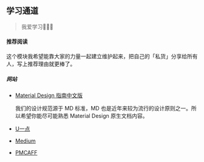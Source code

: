 ## 学习通道

> 我爱学习🙂🙂🙂

#### 推荐阅读

这个模块我希望能靠大家的力量一起建立维护起来，把自己的「私货」分享给所有人，写上推荐理由就更棒了。

##### 网站

- [Material Design 指南中文版](http://www.mdui.org/design/)

  我们的设计规范源于 MD 标准，MD 也是近年来较为流行的设计原则之一。所以希望你能尽可能熟悉 Material Design 原生文档内容。

- [U一点](http://www.aliued.cn)

- [Medium](https://medium.com)

- [PMCAFF](http://www.pmcaff.com)
